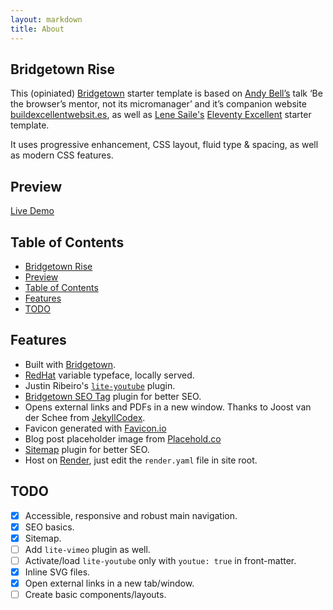 ```yaml
---
layout: markdown
title: About
---
```


## Bridgetown Rise

This (opiniated) [Bridgetown](https://www.bridgetownrb.com) starter template is based on [Andy Bell’s](https://bell.bz/@andy) talk ‘Be the browser’s mentor, not its micromanager’ and it’s companion website [buildexcellentwebsit.es](https://buildexcellentwebsit.es/), as well as [Lene Saile's](https://www.lenesaile.com/en/) [Eleventy Excellent](https://github.com/madrilene/eleventy-excellent) starter template.

It uses progressive enhancement, CSS layout, fluid type & spacing, as well as modern CSS features.

## Preview

[Live Demo](https://bridgetown-excellent.onrender.com/)

## Table of Contents

- [Bridgetown Rise](#bridgetown-rise)
- [Preview](#preview)
- [Table of Contents](#table-of-contents)
- [Features](#features)
- [TODO](#todo)

## Features

- Built with [Bridgetown](https://www.bridgetownrb.com).
- [RedHat](https://github.com/RedHatOfficial/RedHatFont) variable typeface, locally served.
- Justin Ribeiro's [`lite-youtube`](https://github.com/justinribeiro/lite-youtube) plugin.
- [Bridgetown SEO Tag](https://github.com/bridgetownrb/bridgetown-seo-tag) plugin for better SEO.
- Opens external links and PDFs in a new window. Thanks to Joost van der Schee from [JekyllCodex](http://jekyllcodex.org/).
- Favicon generated with [Favicon.io](https://favicon.io/)
- Blog post placeholder image from [Placehold.co](https://placehold.co/)
- [Sitemap](https://github.com/ayushn21/bridgetown-sitemap) plugin for better SEO.
- Host on [Render](https://render.com/), just edit the `render.yaml` file in site root.

## TODO

- [x] Accessible, responsive and robust main navigation.
- [x] SEO basics.
- [x] Sitemap.
- [ ] Add `lite-vimeo` plugin as well.
- [ ] Activate/load `lite-youtube` only with `youtue: true` in front-matter.
- [x] Inline SVG files.
- [x] Open external links in a new tab/window.
- [ ] Create basic components/layouts.
